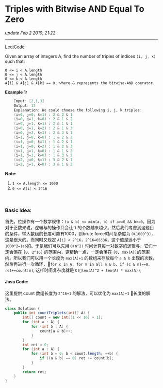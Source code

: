 # Triples with Bitwise AND Equal To Zero
_update Feb 2 2019, 21:22_

---
[LeetCode](https://leetcode.com/problems/triples-with-bitwise-and-equal-to-zero/)

Given an array of integers A, find the number of triples of indices `(i, j, k)` such that:

    0 <= i < A.length
    0 <= j < A.length
    0 <= k < A.length
    A[i] & A[j] & A[k] == 0, where & represents the bitwise-AND operator.
 

**Example 1:**
```c
    Input: [2,1,3]
    Output: 12
    Explanation: We could choose the following i, j, k triples:
    (i=0, j=0, k=1) : 2 & 2 & 1
    (i=0, j=1, k=0) : 2 & 1 & 2
    (i=0, j=1, k=1) : 2 & 1 & 1
    (i=0, j=1, k=2) : 2 & 1 & 3
    (i=0, j=2, k=1) : 2 & 3 & 1
    (i=1, j=0, k=0) : 1 & 2 & 2
    (i=1, j=0, k=1) : 1 & 2 & 1
    (i=1, j=0, k=2) : 1 & 2 & 3
    (i=1, j=1, k=0) : 1 & 1 & 2
    (i=1, j=2, k=0) : 1 & 3 & 2
    (i=2, j=0, k=1) : 3 & 2 & 1
    (i=2, j=1, k=0) : 3 & 1 & 2
```

**Note:**

1. `1 <= A.length <= 1000`
2. `0 <= A[i] < 2^16`

<br/>

### Basic Idea:
首先，位操作有一个数学规律：`(a & b) <= min(a, b) if a>=0 && b>=0`。因为对于正数来说，逻辑与的操作只会让 `1` 的个数越来越少。然后我们考虑到这题目的条件，输入数组的长度可能有1000，则brute force时间复杂度为 `O(1000^3)`，这是很大的。而同时又规定 `A[i] < 2^16`，`2^16=65536`，这个值是远小于`1000^2=1e6`的。于是我们可以先用 `O(n^2)` 时间计算每一对数字的逻辑与，它们一定会落在 `[0, 2^16]` 的范围内，更精确一点，一定会落在 `[0, max(A)]`的范围内。所以我们可以用一个长度为 `max(A)+1` 的数组来存放每个 `a & b` 出现的次数，然后再进行一次循环，`for c in A, for m in all a & b, if (c & m)==0, ret+=count[m]`, 这样时间复杂度就是 `O(len(A)^2 + len(A) * max(A))`;

#### Java Code:
这里提供 count 数组长度为 `2^16+1` 的解法，可以优化为 `max(A)+1` 长度的解法。

```java
class Solution {
    public int countTriplets(int[] A) {
        int[] count = new int[(1 << 16) + 1];
        for (int a : A) {
            for (int b : A) {
                count[a & b]++;
            }
        }
        int ret = 0;
        for (int a : A) {
            for (int b = 0; b < count.length; ++b) {
                if ((a & b) == 0) ret += count[b];
            }
        }
        return ret;
    }
}
```
